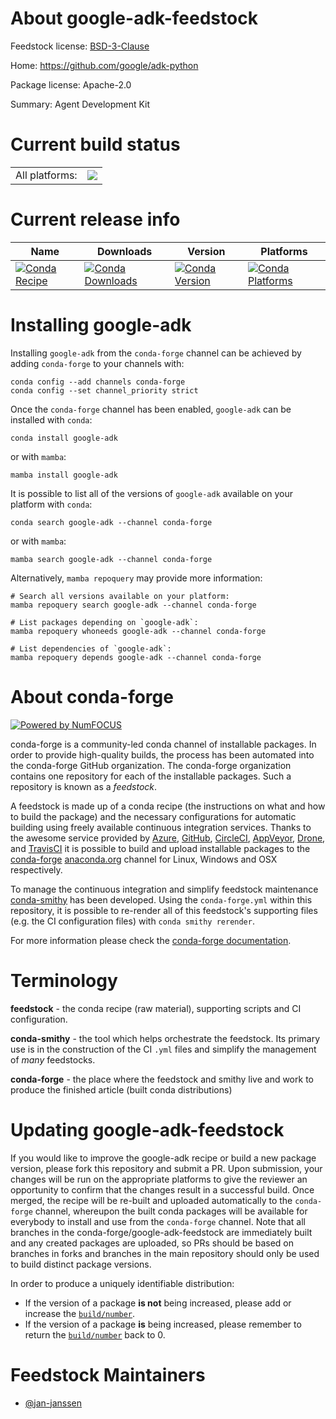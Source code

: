 About google-adk-feedstock
==========================

Feedstock license: [BSD-3-Clause](https://github.com/conda-forge/google-adk-feedstock/blob/main/LICENSE.txt)

Home: https://github.com/google/adk-python

Package license: Apache-2.0

Summary: Agent Development Kit

Current build status
====================


<table><tr><td>All platforms:</td>
    <td>
      <a href="https://dev.azure.com/conda-forge/feedstock-builds/_build/latest?definitionId=25377&branchName=main">
        <img src="https://dev.azure.com/conda-forge/feedstock-builds/_apis/build/status/google-adk-feedstock?branchName=main">
      </a>
    </td>
  </tr>
</table>

Current release info
====================

| Name | Downloads | Version | Platforms |
| --- | --- | --- | --- |
| [![Conda Recipe](https://img.shields.io/badge/recipe-google--adk-green.svg)](https://anaconda.org/conda-forge/google-adk) | [![Conda Downloads](https://img.shields.io/conda/dn/conda-forge/google-adk.svg)](https://anaconda.org/conda-forge/google-adk) | [![Conda Version](https://img.shields.io/conda/vn/conda-forge/google-adk.svg)](https://anaconda.org/conda-forge/google-adk) | [![Conda Platforms](https://img.shields.io/conda/pn/conda-forge/google-adk.svg)](https://anaconda.org/conda-forge/google-adk) |

Installing google-adk
=====================

Installing `google-adk` from the `conda-forge` channel can be achieved by adding `conda-forge` to your channels with:

```
conda config --add channels conda-forge
conda config --set channel_priority strict
```

Once the `conda-forge` channel has been enabled, `google-adk` can be installed with `conda`:

```
conda install google-adk
```

or with `mamba`:

```
mamba install google-adk
```

It is possible to list all of the versions of `google-adk` available on your platform with `conda`:

```
conda search google-adk --channel conda-forge
```

or with `mamba`:

```
mamba search google-adk --channel conda-forge
```

Alternatively, `mamba repoquery` may provide more information:

```
# Search all versions available on your platform:
mamba repoquery search google-adk --channel conda-forge

# List packages depending on `google-adk`:
mamba repoquery whoneeds google-adk --channel conda-forge

# List dependencies of `google-adk`:
mamba repoquery depends google-adk --channel conda-forge
```


About conda-forge
=================

[![Powered by
NumFOCUS](https://img.shields.io/badge/powered%20by-NumFOCUS-orange.svg?style=flat&colorA=E1523D&colorB=007D8A)](https://numfocus.org)

conda-forge is a community-led conda channel of installable packages.
In order to provide high-quality builds, the process has been automated into the
conda-forge GitHub organization. The conda-forge organization contains one repository
for each of the installable packages. Such a repository is known as a *feedstock*.

A feedstock is made up of a conda recipe (the instructions on what and how to build
the package) and the necessary configurations for automatic building using freely
available continuous integration services. Thanks to the awesome service provided by
[Azure](https://azure.microsoft.com/en-us/services/devops/), [GitHub](https://github.com/),
[CircleCI](https://circleci.com/), [AppVeyor](https://www.appveyor.com/),
[Drone](https://cloud.drone.io/welcome), and [TravisCI](https://travis-ci.com/)
it is possible to build and upload installable packages to the
[conda-forge](https://anaconda.org/conda-forge) [anaconda.org](https://anaconda.org/)
channel for Linux, Windows and OSX respectively.

To manage the continuous integration and simplify feedstock maintenance
[conda-smithy](https://github.com/conda-forge/conda-smithy) has been developed.
Using the ``conda-forge.yml`` within this repository, it is possible to re-render all of
this feedstock's supporting files (e.g. the CI configuration files) with ``conda smithy rerender``.

For more information please check the [conda-forge documentation](https://conda-forge.org/docs/).

Terminology
===========

**feedstock** - the conda recipe (raw material), supporting scripts and CI configuration.

**conda-smithy** - the tool which helps orchestrate the feedstock.
                   Its primary use is in the construction of the CI ``.yml`` files
                   and simplify the management of *many* feedstocks.

**conda-forge** - the place where the feedstock and smithy live and work to
                  produce the finished article (built conda distributions)


Updating google-adk-feedstock
=============================

If you would like to improve the google-adk recipe or build a new
package version, please fork this repository and submit a PR. Upon submission,
your changes will be run on the appropriate platforms to give the reviewer an
opportunity to confirm that the changes result in a successful build. Once
merged, the recipe will be re-built and uploaded automatically to the
`conda-forge` channel, whereupon the built conda packages will be available for
everybody to install and use from the `conda-forge` channel.
Note that all branches in the conda-forge/google-adk-feedstock are
immediately built and any created packages are uploaded, so PRs should be based
on branches in forks and branches in the main repository should only be used to
build distinct package versions.

In order to produce a uniquely identifiable distribution:
 * If the version of a package **is not** being increased, please add or increase
   the [``build/number``](https://docs.conda.io/projects/conda-build/en/latest/resources/define-metadata.html#build-number-and-string).
 * If the version of a package **is** being increased, please remember to return
   the [``build/number``](https://docs.conda.io/projects/conda-build/en/latest/resources/define-metadata.html#build-number-and-string)
   back to 0.

Feedstock Maintainers
=====================

* [@jan-janssen](https://github.com/jan-janssen/)

